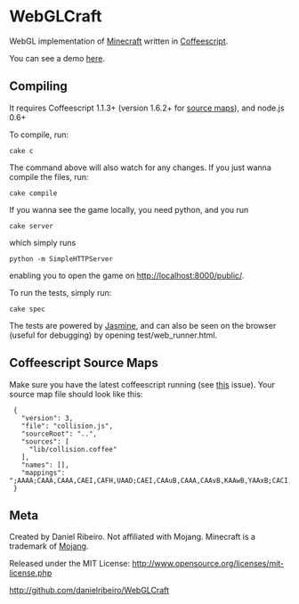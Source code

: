 WebGLCraft
==============

WebGL implementation of [Minecraft](http://www.minecraft.net/) written in [Coffeescript](http://jashkenas.github.com/coffee-script/).

You can see a demo [here](http://danielribeiro.github.io/WebGLCraft/).

Compiling
----

It requires Coffeescript 1.1.3+ (version 1.6.2+ for [source maps](http://www.html5rocks.com/en/tutorials/developertools/sourcemaps/)), and node.js 0.6+

To compile, run:

    cake c

The command above will also watch for any changes. If you just wanna compile the files, run:

    cake compile

If you wanna see the game locally, you need python, and you run 

    cake server

which simply runs


    python -m SimpleHTTPServer

enabling you to open the game on [http://localhost:8000/public/](http://localhost:8000/public/).


To run the tests, simply run:

    cake spec

The tests are powered by [Jasmine](http://pivotal.github.com/jasmine/), and can also be seen
on the browser (useful for debugging) by opening test/web_runner.html.

Coffeescript Source Maps
-----

Make sure you have the latest coffeescript running (see [this](https://github.com/jashkenas/coffee-script/issues/2835) issue). Your source map file should look like this:

     {
       "version": 3,
       "file": "collision.js",
       "sourceRoot": "..",
       "sources": [
         "lib/collision.coffee"
       ],
       "names": [],
       "mappings": ";AAAA;CAAA,CAAA,CAEI,CAFH,UAAD;CAEI,CAAuB,CAAA,CAAvB,KAAwB,YAAxB;CACI,CAAe,EAAA,CAAM,CAArB;CAAA,GAAA,WAAO;QAAP;CACA,CAAmB,CAAK,CAAL,EAAnB;CAAA,CAAO,EAAM,WAAN;QADP;CAEA,CAAO,EAAM,SAAN;CAHX,IAAuB;CAAvB,CAOmB,CAAA,CAAnB,CAAmB,IAAC,QAApB;CACI,SAAA,0BAAA;CAAA,EAAO,CAAP,EAAA,eAAA;CACA;CAAA,UAAA,gCAAA;yBAAA;CACI,CAAkC,CAAvB,CAAA,CAAU,GAArB;AAEoB,CAApB,GAAA,IAAA;CAAA,IAAA,YAAO;UAHX;CAAA,MADA;CAKA,GAAA,SAAO;CAbX,IAOmB;CATvB,GAAA;CAAA"
     }



Meta
----

Created by Daniel Ribeiro. Not affiliated with Mojang. Minecraft is a trademark of [Mojang](http://mojang.com/).

Released under the MIT License: http://www.opensource.org/licenses/mit-license.php

http://github.com/danielribeiro/WebGLCraft
